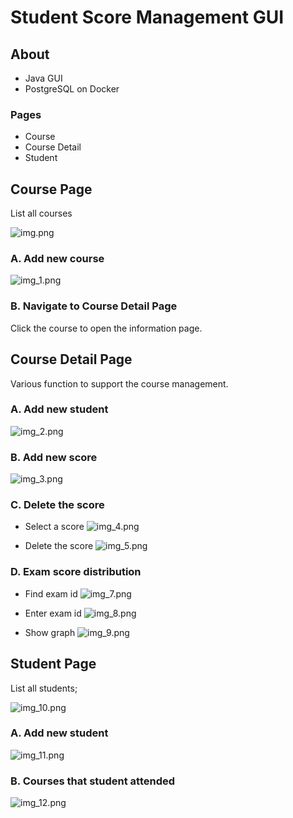 # Student Score Management GUI

## About 

- Java GUI
- PostgreSQL on Docker

### Pages
- Course
- Course Detail 
- Student 

## Course Page 
List all courses

![img.png](public/img.png)

### A. Add new course
![img_1.png](public/img_1.png)

### B. Navigate to Course Detail Page
Click the course to open the information page.

## Course Detail Page
Various function to support the course management.

### A. Add new student
![img_2.png](public/img_2.png)

### B. Add new score
![img_3.png](public/img_3.png)

### C. Delete the score
- Select a score
  ![img_4.png](public/img_4.png)

- Delete the score
  ![img_5.png](public/img_5.png)

### D. Exam score distribution
- Find exam id
  ![img_7.png](public/img_7.png)

- Enter exam id
  ![img_8.png](public/img_8.png)
  
- Show graph
  ![img_9.png](public/img_9.png)

## Student Page
List all students;

![img_10.png](public/img_10.png)

### A. Add new student
![img_11.png](public/img_11.png)

### B. Courses that student attended
![img_12.png](public/img_12.png)